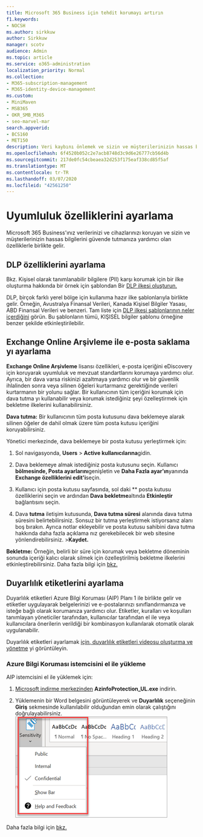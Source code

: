 ```yaml
---
title: Microsoft 365 Business için tehdit korumayı artırın
f1.keywords:
- NOCSH
ms.author: sirkkuw
author: Sirkkuw
manager: scotv
audience: Admin
ms.topic: article
ms.service: o365-administration
localization_priority: Normal
ms.collection:
- M365-subscription-management
- M365-identity-device-management
ms.custom:
- MiniMaven
- MSB365
- OKR_SMB_M365
- seo-marvel-mar
search.appverid:
- BCS160
- MET150
description: Veri kaybını önlemek ve sizin ve müşterilerinizin hassas bilgilerinin güvenliğini sağlamaya yardımcı olmak için uyumluluk özellikleri ayarlayın.
ms.openlocfilehash: 6f4520b052c2e7acb8748d3c9d6e26777cb56d4b
ms.sourcegitcommit: 217de0fc54cbeaea32d253f175eaf338cd85f5af
ms.translationtype: MT
ms.contentlocale: tr-TR
ms.lasthandoff: 03/07/2020
ms.locfileid: "42561250"
---
```

# <a name="set-up-compliance-features"></a>Uyumluluk özelliklerini ayarlama

Microsoft 365 Business'ınız verilerinizi ve cihazlarınızı koruyan ve sizin ve müşterilerinizin hassas bilgilerini güvende tutmanıza yardımcı olan özelliklerle birlikte gelir.

## <a name="set-up-dlp-features"></a>DLP özelliklerini ayarlama

Bkz. Kişisel olarak tanımlanabilir bilgilere (PII) karşı korumak için bir ilke oluşturma hakkında bir örnek için şablondan Bir [DLP ilkesi oluşturun.](https://support.office.com/article/59414438-99f5-488b-975c-5023f2254369) 
  
DLP, birçok farklı yerel bölge için kullanıma hazır ilke şablonlarıyla birlikte gelir. Örneğin, Avustralya Finansal Verileri, Kanada Kişisel Bilgiler Yasası, ABD Finansal Verileri ve benzeri. Tam liste için [DLP ilkesi şablonlarının neler içerdiğini](https://support.office.com/article/c2e588d3-8f4f-4937-a286-8c399f28953a) görün. Bu şablonların tümü, KIŞISEL bilgiler şablonu örneğine benzer şekilde etkinleştirilebilir. 
  
## <a name="set-up-email-retention-with-exchange-online-archiving"></a>Exchange Online Arşivleme ile e-posta saklama yı ayarlama

 **Exchange Online Arşivleme** lisansı özellikleri, e-posta içeriğini eDiscovery için koruyarak uyumluluk ve mevzuat standartlarını korumaya yardımcı olur. Ayrıca, bir dava varsa riskinizi azaltmaya yardımcı olur ve bir güvenlik ihlalinden sonra veya silinen öğeleri kurtarmanız gerektiğinde verileri kurtarmanın bir yolunu sağlar. Bir kullanıcının tüm içeriğini korumak için dava tutma yı kullanabilir veya korumak istediğiniz şeyi özelleştirmek için bekletme ilkelerini kullanabilirsiniz.
  
**Dava tutma:** Bir kullanıcının tüm posta kutusunu dava beklemeye alarak silinen öğeler de dahil olmak üzere tüm posta kutusu içeriğini koruyabilirsiniz. 
    
Yönetici merkezinde, dava beklemeye bir posta kutusu yerleştirmek için:
    
1. Sol navigasyonda, **Users** \> **Active kullanıcılarına**gidin.
    
2. Dava beklemeye almak istediğiniz posta kutusunu seçin. Kullanıcı **bölmesinde, Posta ayarlarını**genişletin ve **Daha Fazla ayar'ın**yanında **Exchange özelliklerini edit'i**seçin.
    
3. Kullanıcı için posta kutusu sayfasında, sol daki ** posta kutusu özelliklerini seçin ve ardından **Dava bekletme**altında **Etkinleştir** bağlantısını seçin.
    
4. Dava **tutma** iletişim kutusunda, **Dava tutma süresi** alanında dava tutma süresini belirtebilirsiniz. Sonsuz bir tutma yerleştirmek istiyorsanız alanı boş bırakın. Ayrıca notlar ekleyebilir ve posta kutusu sahibini dava tutma hakkında daha fazla açıklama nız gerekebilecek bir web sitesine yönlendirebilirsiniz. \>**Kaydet.**
    
**Bekletme:** Örneğin, belirli bir süre için korumak veya bekletme döneminin sonunda içeriği kalıcı olarak silmek için özelleştirilmiş bekletme ilkelerini etkinleştirebilirsiniz. Daha fazla bilgi için [bkz.](https://support.office.com/article/5e377752-700d-4870-9b6d-12bfc12d2423)

## <a name="set-up-sensitivity-labels"></a>Duyarlılık etiketlerini ayarlama

Duyarlılık etiketleri Azure Bilgi Koruması (AIP) Planı 1 ile birlikte gelir ve etiketler uygulayarak belgelerinizi ve e-postalarınızı sınıflandırmanıza ve isteğe bağlı olarak korumanıza yardımcı olur. Etiketler, kuralları ve koşulları tanımlayan yöneticiler tarafından, kullanıcılar tarafından el ile veya kullanıcılara önerilerin verildiği bir kombinasyon kullanılarak otomatik olarak uygulanabilir.

Duyarlılık etiketleri ayarlamak [için, duyarlılık etiketleri videosu oluşturma ve yönetme](https://support.office.com/article/2fb96b54-7dd2-4f0c-ac8d-170790d4b8b9) yi görüntüleyin.



### <a name="install-the-azure-information-protection-client-manually"></a>Azure Bilgi Koruması istemcisini el ile yükleme

AIP istemcisini el ile yüklemek için:

1. [Microsoft indirme merkezinden](https://www.microsoft.com/download/details.aspx?id=53018) **AzinfoProtection_UL.exe** indirin.
 
2. Yüklemenin bir Word belgesini görüntüleyerek ve **Duyarlılık** seçeneğinin **Giriş** sekmesinde kullanılabilir olduğundan emin olarak çalıştığını doğrulayabilirsiniz.
<br/>![Word belgesinde koruma sekmesi açılır.](../media/word-sensitivity.png)

Daha fazla bilgi için [bkz.](https://docs.microsoft.com/azure/information-protection/infoprotect-tutorial-step3)
